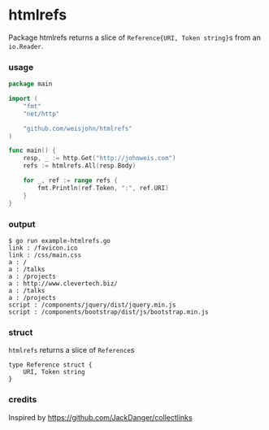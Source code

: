 # htmlrefs

Package htmlrefs returns a slice of `Reference{URI, Token string}`s from an `io.Reader`.

### usage

```go
package main

import (
    "fmt"
    "net/http"

    "github.com/weisjohn/htmlrefs"
)

func main() {
    resp, _ := http.Get("http://johnweis.com")
    refs := htmlrefs.All(resp.Body)

    for _, ref := range refs {
        fmt.Println(ref.Token, ":", ref.URI)
    }
}
```

### output

```
$ go run example-htmlrefs.go
link : /favicon.ico
link : /css/main.css
a : /
a : /talks
a : /projects
a : http://www.clevertech.biz/
a : /talks
a : /projects
script : /components/jquery/dist/jquery.min.js
script : /components/bootstrap/dist/js/bootstrap.min.js
```

### struct

`htmlrefs` returns a slice of `Reference`s

```
type Reference struct {
    URI, Token string
}
```

### credits

Inspired by https://github.com/JackDanger/collectlinks